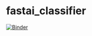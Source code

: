 # fastai_classifier
[![Binder](https://mybinder.org/badge_logo.svg)](https://mybinder.org/v2/gh/dlwjddms/fastai_classifier/HEAD?filepath=/voila/render/02_garden_model.ipynb)
